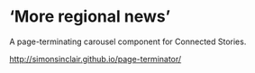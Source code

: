 ‘More regional news’
====================

A page-terminating carousel component for Connected Stories.

http://simonsinclair.github.io/page-terminator/
